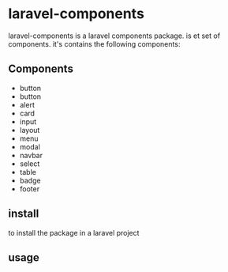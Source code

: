 # laravel-components
laravel-components is a laravel components package. is et set of components. it's contains the following components:
## Components
- button
- button
- alert
- card
- input
- layout
- menu
- modal
- navbar
- select
- table
- badge
- footer 

## install
to install the package in a laravel project
## usage
